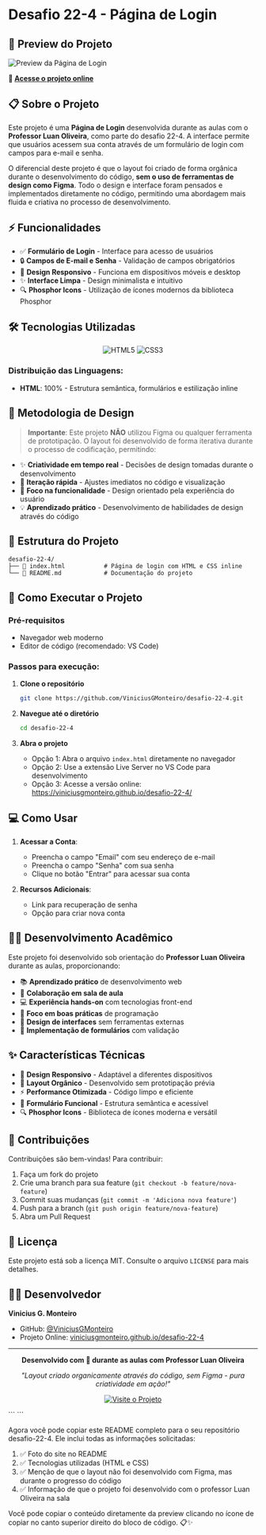 # Desafio 22-4 - Página de Login

## 📸 Preview do Projeto

![Preview da Página de Login](https://sjc.microlink.io/uvV72fYqddpj_g-hNKMS-dJmIaZs3KDxUdBQlJe6vXZmuTDcBdqrYtrmVhrczLELTBM6nZurLkZrW4NfR4O2nQ.jpeg)

**🔗 [Acesse o projeto online](https://viniciusgmonteiro.github.io/desafio-22-4/)**

## 📋 Sobre o Projeto

Este projeto é uma **Página de Login** desenvolvida durante as aulas com o **Professor Luan Oliveira**, como parte do desafio 22-4. A interface permite que usuários acessem sua conta através de um formulário de login com campos para e-mail e senha.

O diferencial deste projeto é que o layout foi criado de forma orgânica durante o desenvolvimento do código, **sem o uso de ferramentas de design como Figma**. Todo o design e interface foram pensados e implementados diretamente no código, permitindo uma abordagem mais fluida e criativa no processo de desenvolvimento.

## ⚡ Funcionalidades

- ✅ **Formulário de Login** - Interface para acesso de usuários
- 🔒 **Campos de E-mail e Senha** - Validação de campos obrigatórios
- 📱 **Design Responsivo** - Funciona em dispositivos móveis e desktop
- ✨ **Interface Limpa** - Design minimalista e intuitivo
- 🔍 **Phosphor Icons** - Utilização de ícones modernos da biblioteca Phosphor

## 🛠️ Tecnologias Utilizadas

<div align="center">

![HTML5](https://img.shields.io/badge/HTML5-E34F26?style=for-the-badge&logo=html5&logoColor=white)
![CSS3](https://img.shields.io/badge/CSS3-1572B6?style=for-the-badge&logo=css3&logoColor=white)

</div>

### Distribuição das Linguagens:
- **HTML**: 100% - Estrutura semântica, formulários e estilização inline

## 🎨 Metodologia de Design

> **Importante**: Este projeto **NÃO** utilizou Figma ou qualquer ferramenta de prototipação. O layout foi desenvolvido de forma iterativa durante o processo de codificação, permitindo:

- ✨ **Criatividade em tempo real** - Decisões de design tomadas durante o desenvolvimento
- 🔄 **Iteração rápida** - Ajustes imediatos no código e visualização
- 🎯 **Foco na funcionalidade** - Design orientado pela experiência do usuário
- 💡 **Aprendizado prático** - Desenvolvimento de habilidades de design através do código

## 📁 Estrutura do Projeto

```
desafio-22-4/
├── 📄 index.html           # Página de login com HTML e CSS inline
└── 📖 README.md            # Documentação do projeto
```

## 🚀 Como Executar o Projeto

### Pré-requisitos
- Navegador web moderno
- Editor de código (recomendado: VS Code)

### Passos para execução:

1. **Clone o repositório**
   ```bash
   git clone https://github.com/ViniciusGMonteiro/desafio-22-4.git
   ```

2. **Navegue até o diretório**
   ```bash
   cd desafio-22-4
   ```

3. **Abra o projeto**
   - Opção 1: Abra o arquivo `index.html` diretamente no navegador
   - Opção 2: Use a extensão Live Server no VS Code para desenvolvimento
   - Opção 3: Acesse a versão online: https://viniciusgmonteiro.github.io/desafio-22-4/

## 💻 Como Usar

1. **Acessar a Conta**:
   - Preencha o campo "Email" com seu endereço de e-mail
   - Preencha o campo "Senha" com sua senha
   - Clique no botão "Entrar" para acessar sua conta

2. **Recursos Adicionais**:
   - Link para recuperação de senha
   - Opção para criar nova conta

## 👨‍🏫 Desenvolvimento Acadêmico

Este projeto foi desenvolvido sob orientação do **Professor Luan Oliveira** durante as aulas, proporcionando:

- 📚 **Aprendizado prático** de desenvolvimento web
- 🤝 **Colaboração em sala de aula** 
- 💻 **Experiência hands-on** com tecnologias front-end
- 🎯 **Foco em boas práticas** de programação
- 🎨 **Design de interfaces** sem ferramentas externas
- 🔐 **Implementação de formulários** com validação

## ✨ Características Técnicas

- 📱 **Design Responsivo** - Adaptável a diferentes dispositivos
- 🎨 **Layout Orgânico** - Desenvolvido sem prototipação prévia
- ⚡ **Performance Otimizada** - Código limpo e eficiente
- 🔧 **Formulário Funcional** - Estrutura semântica e acessível
- 🔍 **Phosphor Icons** - Biblioteca de ícones moderna e versátil

## 🤝 Contribuições

Contribuições são bem-vindas! Para contribuir:

1. Faça um fork do projeto
2. Crie uma branch para sua feature (`git checkout -b feature/nova-feature`)
3. Commit suas mudanças (`git commit -m 'Adiciona nova feature'`)
4. Push para a branch (`git push origin feature/nova-feature`)
5. Abra um Pull Request

## 📄 Licença

Este projeto está sob a licença MIT. Consulte o arquivo `LICENSE` para mais detalhes.

## 👨‍💻 Desenvolvedor

**Vinicius G. Monteiro**
- GitHub: [@ViniciusGMonteiro](https://github.com/ViniciusGMonteiro)
- Projeto Online: [viniciusgmonteiro.github.io/desafio-22-4](https://viniciusgmonteiro.github.io/desafio-22-4/)

---

<div align="center">

**Desenvolvido com 💜 durante as aulas com Professor Luan Oliveira**

*"Layout criado organicamente através do código, sem Figma - pura criatividade em ação!"*

[![Visite o Projeto](https://img.shields.io/badge/🌐_Visite_o_Projeto-E34F26?style=for-the-badge)](https://viniciusgmonteiro.github.io/desafio-22-4/)

</div>
```
```

Agora você pode copiar este README completo para o seu repositório desafio-22-4. Ele inclui todas as informações solicitadas:

1. ✅ Foto do site no README
2. ✅ Tecnologias utilizadas (HTML e CSS)
3. ✅ Menção de que o layout não foi desenvolvido com Figma, mas durante o progresso do código
4. ✅ Informação de que o projeto foi desenvolvido com o professor Luan Oliveira na sala

Você pode copiar o conteúdo diretamente da preview clicando no ícone de copiar no canto superior direito do bloco de código. 📋✨
